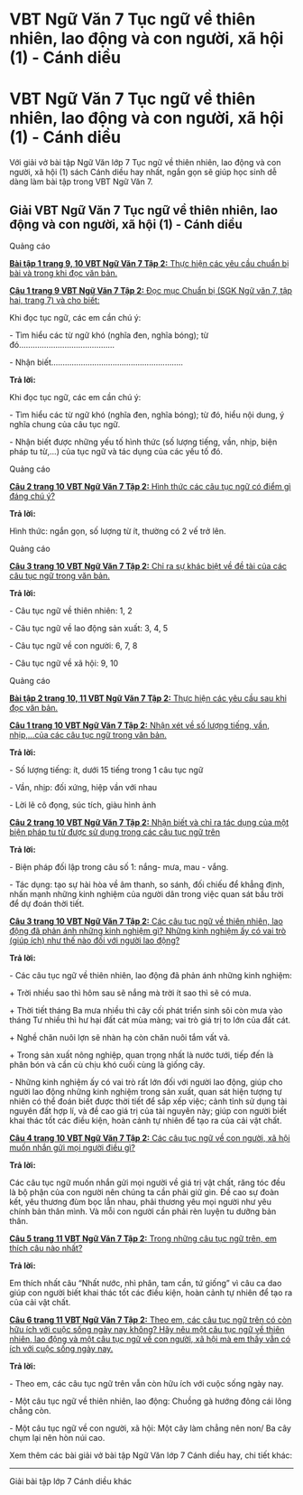 # VBT Ngữ Văn 7 Tục ngữ về thiên nhiên, lao động và con người, xã hội (1) - Cánh diều

# VBT Ngữ Văn 7 Tục ngữ về thiên nhiên, lao động và con người, xã hội (1) - Cánh diều

Với giải vở bài tập Ngữ Văn lớp 7 Tục ngữ về thiên nhiên, lao động và con người, xã hội (1) sách Cánh diều hay nhất, ngắn gọn sẽ giúp học sinh dễ dàng làm bài tập trong VBT Ngữ Văn 7.

## Giải VBT Ngữ Văn 7 Tục ngữ về thiên nhiên, lao động và con người, xã hội (1) - Cánh diều

Quảng cáo

[**Bài tập 1 trang 9, 10 VBT Ngữ Văn 7 Tập 2:** Thực hiện các yêu cầu chuẩn bị bài và trong khi đọc văn bản.](https://vietjack.com/vbt-ngu-van-7-cd/bai-tap-1-trang-9-10-vbt-ngu-van-lop-7-tap-2.jsp)

[**Câu 1 trang 9 VBT Ngữ Văn 7 Tập 2:** Đọc mục Chuẩn bị (SGK Ngữ văn 7, tập hai, trang 7) và cho biết:](https://vietjack.com/vbt-ngu-van-7-cd/cau-1-trang-9-vth-ngu-van-lop-7-tap-2.jsp)

Khi đọc tục ngữ, các em cần chú ý:

\- Tìm hiểu các từ ngữ khó (nghĩa đen, nghĩa bóng); từ đó.......................................... 

\- Nhận biết.......................................................... 

**Trả lời:**

Khi đọc tục ngữ, các em cần chú ý:

\- Tìm hiểu các từ ngữ khó (nghĩa đen, nghĩa bóng); từ đó, hiểu nội dung, ý nghĩa chung của câu tục ngữ.

\- Nhận biết được những yếu tố hình thức (số lượng tiếng, vần, nhịp, biện pháp tu từ,...) của tục ngữ và tác dụng của các yếu tố đó.

Quảng cáo

[**Câu 2 trang 10 VBT Ngữ Văn 7 Tập 2:** Hình thức các câu tục ngữ có điểm gì đáng chú ý?](https://vietjack.com/vbt-ngu-van-7-cd/cau-2-trang-10-vth-ngu-van-lop-7-tap-2.jsp)

**Trả lời:**

Hình thức: ngắn gọn, số lượng từ ít, thường có 2 vế trở lên.

Quảng cáo

[**Câu 3 trang 10 VBT Ngữ Văn 7 Tập 2:** Chỉ ra sự khác biệt về đề tài của các câu tục ngữ trong văn bản.](https://vietjack.com/vbt-ngu-van-7-cd/cau-3-trang-10-vth-ngu-van-lop-7-tap-2.jsp)

**Trả lời:**

\- Câu tục ngữ về thiên nhiên: 1, 2

\- Câu tục ngữ về lao động sản xuất: 3, 4, 5

\- Câu tục ngữ về con người: 6, 7, 8

\- Câu tục ngữ về xã hội: 9, 10

Quảng cáo

[**Bài tập 2 trang 10, 11 VBT Ngữ Văn 7 Tập 2:** Thực hiện các yêu cầu sau khi đọc văn bản.](https://vietjack.com/vbt-ngu-van-7-cd/bai-tap-2-trang-10-11-vbt-ngu-van-lop-7-tap-2.jsp)

[**Câu 1 trang 10 VBT Ngữ Văn 7 Tập 2:** Nhận xét về số lượng tiếng, vần, nhịp,...của các câu tục ngữ trong văn bản.](https://vietjack.com/vbt-ngu-van-7-cd/cau-1-trang-10-vth-ngu-van-lop-7-tap-2.jsp)

**Trả lời:**

\- Số lượng tiếng: ít, dưới 15 tiếng trong 1 câu tục ngữ

\- Vần, nhịp: đối xứng, hiệp vần với nhau

\- Lời lẽ cô đọng, súc tích, giàu hình ảnh

[**Câu 2 trang 10 VBT Ngữ Văn 7 Tập 2:** Nhận biết và chỉ ra tác dụng của một biện pháp tu từ được sử dụng trong các câu tục ngữ trên](https://vietjack.com/vbt-ngu-van-7-cd/cau-2-trang-10-vth-ngu-van-lop-7-tap-2-1.jsp)

**Trả lời:**

\- Biện pháp đối lập trong câu số 1: nắng- mưa, mau - vắng.

\- Tác dụng: tạo sự hài hòa về âm thanh, so sánh, đối chiếu để khẳng định, nhấn mạnh những kinh nghiệm của người dân trong việc quan sát bầu trời để dự đoán thời tiết.

[**Câu 3 trang 10 VBT Ngữ Văn 7 Tập 2:** Các câu tục ngữ về thiên nhiên, lao động đã phản ánh những kinh nghiệm gì? Những kinh nghiệm ấy có vai trò (giúp ích) như thế nào đối với người lao động?](https://vietjack.com/vbt-ngu-van-7-cd/cau-3-trang-10-vth-ngu-van-lop-7-tap-2-1.jsp)

**Trả lời:**

\- Các câu tục ngữ về thiên nhiên, lao động đã phản ánh những kinh nghiệm:

\+ Trời nhiều sao thì hôm sau sẽ nắng mà trời ít sao thì sẽ có mưa.

\+ Thời tiết tháng Ba mưa nhiều thì cây cối phát triển sinh sôi còn mưa vào tháng Tư nhiều thì hư hại đất cát mùa màng; vai trò giá trị to lớn của đất cát.

\+ Nghề chăn nuôi lợn sẽ nhàn hạ còn chăn nuôi tắm vất vả.

\+ Trong sản xuất nông nghiệp, quan trọng nhất là nước tưới, tiếp đến là phân bón và cần cù chịu khó cuối cùng là giống cây.

\- Những kinh nghiệm ấy có vai trò rất lớn đối với người lao động, giúp cho người lao động những kinh nghiệm trong sản xuất, quan sát hiện tượng tự nhiên có thể đoán biết được thời tiết để sắp xếp việc; cảnh tỉnh sử dụng tài nguyên đất hợp lí, và đề cao giá trị của tài nguyên này; giúp con người biết khai thác tốt các điều kiện, hoàn cảnh tự nhiên để tạo ra của cải vật chất.

[**Câu 4 trang 10 VBT Ngữ Văn 7 Tập 2:** Các câu tục ngữ về con người, xã hội muốn nhắn gửi mọi người điều gì?](https://vietjack.com/vbt-ngu-van-7-cd/cau-4-trang-10-vth-ngu-van-lop-7-tap-2.jsp)

**Trả lời:**

Các câu tục ngữ muốn nhắn gửi mọi người về giá trị vật chất, răng tóc đều là bộ phận của con người nên chúng ta cần phải giữ gìn. Đề cao sự đoàn kết, yêu thương đùm bọc lẫn nhau, phải thương yêu mọi người như yêu chính bản thân mình. Và mỗi con người cần phải rèn luyện tu dưỡng bản thân.

[**Câu 5 trang 11 VBT Ngữ Văn 7 Tập 2:** Trong những câu tục ngữ trên, em thích câu nào nhất?](https://vietjack.com/vbt-ngu-van-7-cd/cau-5-trang-11-vth-ngu-van-lop-7-tap-2.jsp)

**Trả lời:**

Em thích nhất câu “Nhất nước, nhì phân, tam cần, tứ giống” vì câu ca dao giúp con người biết khai thác tốt các điều kiện, hoàn cảnh tự nhiên để tạo ra của cải vật chất.

[**Câu 6 trang 11 VBT Ngữ Văn 7 Tập 2:** Theo em, các câu tục ngữ trên có còn hữu ích với cuộc sống ngày nay không? Hãy nêu một câu tục ngữ về thiên nhiên, lao động và một câu tục ngữ về con người, xã hội mà em thấy vẫn có ích với cuộc sống ngày nay.](https://vietjack.com/vbt-ngu-van-7-cd/cau-6-trang-11-vth-ngu-van-lop-7-tap-2.jsp)

**Trả lời:**

\- Theo em, các câu tục ngữ trên vẫn còn hữu ích với cuộc sống ngày nay.

\- Một câu tục ngữ về thiên nhiên, lao động: Chuồng gà hướng đông cái lông chẳng còn.

\- Một câu tục ngữ về con người, xã hội: Một cây làm chẳng nên non/ Ba cây chụm lại nên hòn núi cao.

Xem thêm các bài giải vở bài tập Ngữ Văn lớp 7 Cánh diều hay, chi tiết khác:

* * *

Giải bài tập lớp 7 Cánh diều khác
